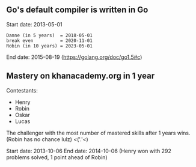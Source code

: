 Go's default compiler is written in Go
--------------------------------------

Start date: 2013-05-01

	Danne (in 5 years)  = 2018-05-01
	break even          = 2020-11-01
	Robin (in 10 years) = 2023-05-01

End date: 2015-08-19 (https://golang.org/doc/go1.5#c)

Mastery on khanacademy.org in 1 year
------------------------------------

Contestants:
* Henry
* Robin
* Oskar
* Lucas

The challenger with the most number of mastered skills after 1 years wins.
(Robin has no chance lulz) <('.'<)

Start date: 2013-10-06
End date: 2014-10-06 (Henry won with 292 problems solved, 1 point ahead of Robin)
